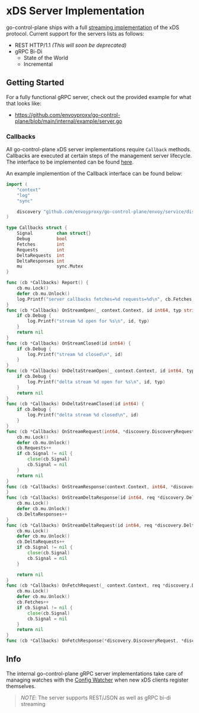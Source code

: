 # xDS Server Implementation

go-control-plane ships with a full [streaming implementation](https://github.com/envoyproxy/go-control-plane/blob/main/pkg/server/v3/server.go#L175) of the xDS protocol. Current support for the servers lists as follows:
- REST HTTP/1.1 *(This will soon be deprecated)*
- gRPC Bi-Di
	- State of the World
	- Incremental

## Getting Started

For a fully functional gRPC server, check out the provided example for what that looks like:
- https://github.com/envoyproxy/go-control-plane/blob/main/internal/example/server.go

### Callbacks

All go-control-plane xDS server implementations require `Callback` methods. Callbacks are executed at certain steps of the management server lifecycle. The interface to be implemented can be found [here](https://godoc.org/github.com/envoyproxy/go-control-plane/pkg/server/v2#Callbacks).

An example implemention of the Callback interface can be found below:
```go
import (
	"context"
	"log"
	"sync"

	discovery "github.com/envoyproxy/go-control-plane/envoy/service/discovery/v3"
)

type Callbacks struct {
	Signal         chan struct{}
	Debug          bool
	Fetches        int
	Requests       int
	DeltaRequests  int
	DeltaResponses int
	mu             sync.Mutex
}

func (cb *Callbacks) Report() {
	cb.mu.Lock()
	defer cb.mu.Unlock()
	log.Printf("server callbacks fetches=%d requests=%d\n", cb.Fetches, cb.Requests)
}
func (cb *Callbacks) OnStreamOpen(_ context.Context, id int64, typ string) error {
	if cb.Debug {
		log.Printf("stream %d open for %s\n", id, typ)
	}
	return nil
}
func (cb *Callbacks) OnStreamClosed(id int64) {
	if cb.Debug {
		log.Printf("stream %d closed\n", id)
	}
}
func (cb *Callbacks) OnDeltaStreamOpen(_ context.Context, id int64, typ string) error {
	if cb.Debug {
		log.Printf("delta stream %d open for %s\n", id, typ)
	}
	return nil
}
func (cb *Callbacks) OnDeltaStreamClosed(id int64) {
	if cb.Debug {
		log.Printf("delta stream %d closed\n", id)
	}
}
func (cb *Callbacks) OnStreamRequest(int64, *discovery.DiscoveryRequest) error {
	cb.mu.Lock()
	defer cb.mu.Unlock()
	cb.Requests++
	if cb.Signal != nil {
		close(cb.Signal)
		cb.Signal = nil
	}
	return nil
}
func (cb *Callbacks) OnStreamResponse(context.Context, int64, *discovery.DiscoveryRequest, *discovery.DiscoveryResponse) {
}
func (cb *Callbacks) OnStreamDeltaResponse(id int64, req *discovery.DeltaDiscoveryRequest, res *discovery.DeltaDiscoveryResponse) {
	cb.mu.Lock()
	defer cb.mu.Unlock()
	cb.DeltaResponses++
}
func (cb *Callbacks) OnStreamDeltaRequest(id int64, req *discovery.DeltaDiscoveryRequest) error {
	cb.mu.Lock()
	defer cb.mu.Unlock()
	cb.DeltaRequests++
	if cb.Signal != nil {
		close(cb.Signal)
		cb.Signal = nil
	}

	return nil
}
func (cb *Callbacks) OnFetchRequest(_ context.Context, req *discovery.DiscoveryRequest) error {
	cb.mu.Lock()
	defer cb.mu.Unlock()
	cb.Fetches++
	if cb.Signal != nil {
		close(cb.Signal)
		cb.Signal = nil
	}
	return nil
}
func (cb *Callbacks) OnFetchResponse(*discovery.DiscoveryRequest, *discovery.DiscoveryResponse) {}
```

## Info

The internal go-control-plane gRPC server implementations take care of managing watches with the [Config Watcher](https://github.com/envoyproxy/go-control-plane/blob/main/pkg/cache/v3/cache.go#L45) when new xDS clients register themselves.

> *NOTE*: The server supports REST/JSON as well as gRPC bi-di streaming
